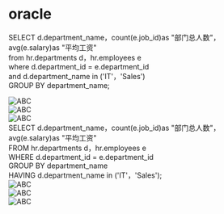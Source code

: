 # oracle
SELECT d.department_name，count(e.job_id)as "部门总人数"，   
avg(e.salary)as "平均工资"   
from hr.departments d，hr.employees e   
where d.department_id = e.department_id   
and d.department_name in ('IT'，'Sales')   
GROUP BY department_name;    

![ABC](https://github.com/soywiih/oracle/blob/master/test1/1.png)   
![ABC](https://github.com/soywiih/oracle/blob/master/test1/2.png)   
![ABC](https://github.com/soywiih/oracle/blob/master/test1/3.png)   
SELECT d.department_name，count(e.job_id)as "部门总人数"，   
avg(e.salary)as "平均工资"   
FROM hr.departments d，hr.employees e   
WHERE d.department_id = e.department_id   
GROUP BY department_name   
HAVING d.department_name in ('IT'，'Sales');   
![ABC](https://github.com/soywiih/oracle/blob/master/test1/4.png)   
![ABC](https://github.com/soywiih/oracle/blob/master/test1/5.png)   
![ABC](https://github.com/soywiih/oracle/blob/master/test1/6.png)
